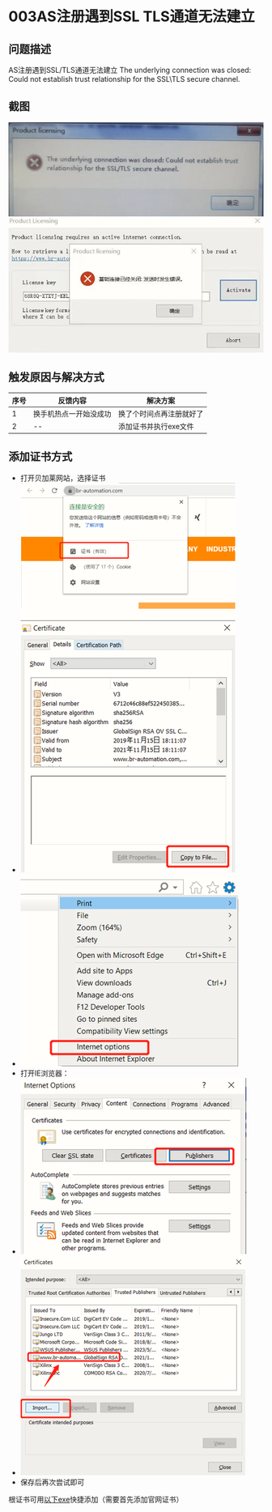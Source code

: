# 003AS注册遇到SSL TLS通道无法建立
## 问题描述
AS注册遇到SSL/TLS通道无法建立
The underlying connection was closed: Could not establish trust relationship for the SSL\TLS secure channel.
## 截图
![Img](./FILES/003AS注册遇到SSLTLS通道无法建立.md/img-20220713152731.png)
![Img](./FILES/003AS注册遇到SSLTLS通道无法建立.md/img-20220713152739.png)


## 触发原因与解决方式
| 序号 | 反馈内容 | 解决方案 |
| -- | -- | -- |
| 1 | 换手机热点一开始没成功 | 换了个时间点再注册就好了 |
| 2 | -- | 添加证书并执行exe文件 |

## 添加证书方式
- 打开贝加莱网站，选择证书
- ![Img](./FILES/003AS注册遇到SSLTLS通道无法建立.md/img-20220713153053.png)
- ![Img](./FILES/003AS注册遇到SSLTLS通道无法建立.md/img-20220713153107.png)
- 打开IE浏览器：
- ![Img](./FILES/003AS注册遇到SSLTLS通道无法建立.md/img-20220713153129.png)
- ![Img](./FILES/003AS注册遇到SSLTLS通道无法建立.md/img-20220713153140.png)
- 保存后再次尝试即可

根证书可用[以下exe](./FILES/003AS注册遇到SSLTLS通道无法建立.md/双击运行自动添加根证书.7z)快捷添加（需要首先添加官网证书）
